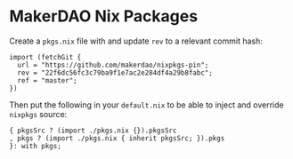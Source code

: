 # MakerDAO Nix Packages

Create a `pkgs.nix` file with and update `rev` to a relevant commit hash:

```
import (fetchGit {
  url = "https://github.com/makerdao/nixpkgs-pin";
  rev = "22f6dc56fc3c79ba9f1e7ac2e284df4a29b8fabc";
  ref = "master";
})
```

Then put the following in your `default.nix` to be able to inject and override
`nixpkgs` source:

```
{ pkgsSrc ? (import ./pkgs.nix {}).pkgsSrc
, pkgs ? (import ./pkgs.nix { inherit pkgsSrc; }).pkgs
}: with pkgs;
```
